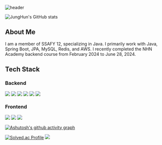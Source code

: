 ![header](https://capsule-render.vercel.app/api?type=wave&color=auto&height=100&section=header&text=HI%20I%20AM%20CHAEJUNGHUN%20&animation=fadeIn&fontSize=40)

![JungHun's GitHub stats](https://github-readme-stats.vercel.app/api?username=chaesc1&show_icons=true&theme=radical)

## About Me
I am a member of SSAFY 12, specializing in Java. I primarily work with Java, Spring Boot, JPA, MySQL, Redis, and AWS. I recently completed the NHN Academy backend course from February 2024 to June 28, 2024.

## Tech Stack

### Backend
<img src="https://img.shields.io/badge/JAVA-EE3221?style=round-square&logo=java&logoColor=white"/> <img src="https://img.shields.io/badge/SpringBoot-6DB33F?style=round-square&logo=spring&logoColor=white"/> <img src="https://img.shields.io/badge/JPA-6DB33F?style=round-square&logo=spring&logoColor=white"/>
<img src="https://img.shields.io/badge/MySQL-4479A1?style=round-square&logo=mysql&logoColor=white"/> <img src="https://img.shields.io/badge/Redis-DC382D?style=round-square&logo=redis&logoColor=white"/> <img src="https://img.shields.io/badge/AWS-232F3E?style=round-square&logo=amazon-aws&logoColor=white"/>

### Frontend
<img src="https://img.shields.io/badge/Typescript-FDB515?style=round-square&logo=TypeScript&logoColor=Purple"/> <img src="https://img.shields.io/badge/Expo-9933CC?style=round-square&logo=Expo&logoColor=Purple"/> <img src="https://img.shields.io/badge/React-61DAFB?style=round-square&logo=React&logoColor=black"/>

[![Ashutosh's github activity graph](https://github-readme-activity-graph.vercel.app/graph?username=chaesc1&theme=dracula)](https://github.com/ashutosh00710/github-readme-activity-graph)

[![Solved.ac Profile](http://mazassumnida.wtf/api/generate_badge?boj=chaesc1223)](https://solved.ac/chaesc1223)
![](./profile-3d-contrib/profile-green-animate.svg)
